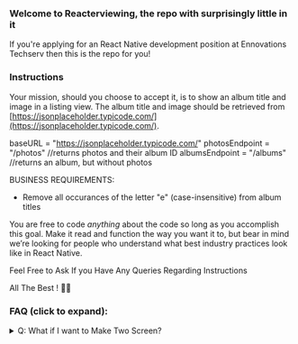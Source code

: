 ### Welcome to Reacterviewing, the repo with surprisingly little in it

If you're applying for an React Native development position at Ennovations Techserv then this is the repo for you!

### Instructions
Your mission, should you choose to accept it, is to show an album title and image in a listing view. The album title and image should be retrieved from [https://jsonplaceholder.typicode.com/](https://jsonplaceholder.typicode.com/). 

 baseURL = "https://jsonplaceholder.typicode.com/"
 photosEndpoint = "/photos" //returns photos and their album ID
 albumsEndpoint = "/albums" //returns an album, but without photos

BUSINESS REQUIREMENTS:
- Remove all occurances of the letter "e" (case-insensitive) from album titles

You are free to code *anything* about the  code so long as you accomplish this goal. Make it read and function the way you want it to, but bear in mind we’re looking for people who understand what best industry practices look like in React Native.


Feel Free to Ask If you Have Any Queries Regarding Instructions

All The Best ! 👍🏻

### FAQ (click to expand):
<details>
  <summary>Q:  What if I want to Make Two Screen?</summary>

  A: Yest! You Need to create two Screens One is For Album List and Second is for Image Listing
</details>


